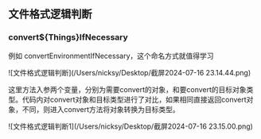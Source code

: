 ## 文件格式逻辑判断

### convert${Things}IfNecessary

例如 convertEnvironmentIfNecessary，这个命名方式就值得学习

![文件格式逻辑判断](/Users/nicksy/Desktop/截屏2024-07-16 23.14.44.png)

这里方法入参两个变量，分别为需要convert的对象，和要convert的目标对象类型。代码内对convert对象和目标类型进行了对比，如果相同直接返回convert对象，不同，则进入convert方法将对象转换为目标类型。

![文件格式逻辑判断1](/Users/nicksy/Desktop/截屏2024-07-16 23.15.00.png)



